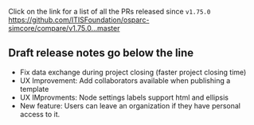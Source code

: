 Click on the link for a list of all the PRs released since `v1.75.0` 
https://github.com/ITISFoundation/osparc-simcore/compare/v1.75.0...master

**Draft release notes go below the line**
---
- Fix data exchange during project closing (faster project closing time)
- UX Improvement: Add collaborators available when publishing a template
- UX IMprovments: Node settings labels support html and ellipsis
- New feature: Users can leave an organization if they have personal access to it.
